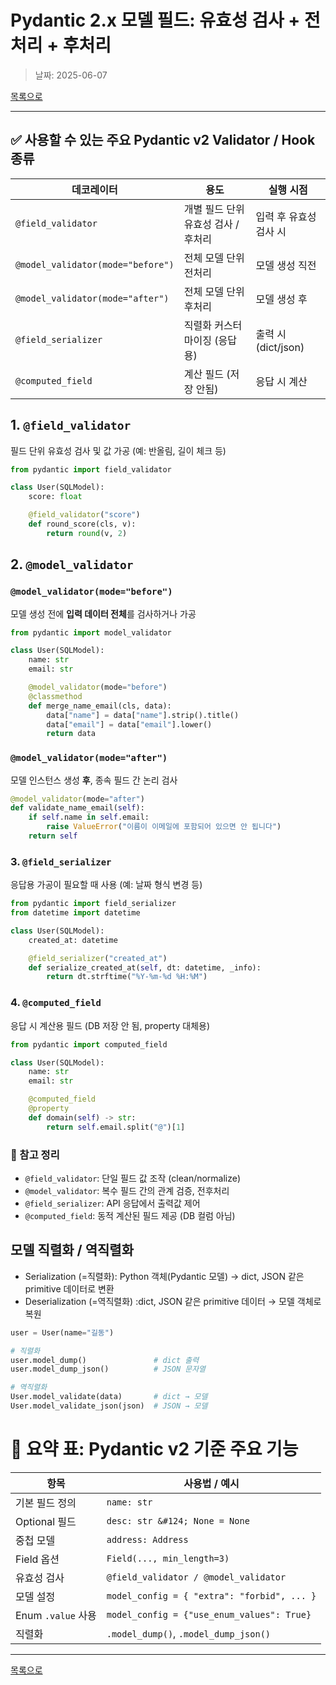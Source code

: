 # Pydantic 2.x 모델 필드: 유효성 검사 + 전처리 + 후처리

> 날짜: 2025-06-07

[목록으로](https://shiwoo-park.github.io/blog)

---

## ✅ 사용할 수 있는 주요 Pydantic v2 Validator / Hook 종류

| 데코레이터                             | 용도                    | 실행 시점            |
| --------------------------------- | --------------------- | ---------------- |
| `@field_validator`                | 개별 필드 단위 유효성 검사 / 후처리 | 입력 후 유효성 검사 시    |
| `@model_validator(mode="before")` | 전체 모델 단위 전처리          | 모델 생성 직전         |
| `@model_validator(mode="after")`  | 전체 모델 단위 후처리          | 모델 생성 후          |
| `@field_serializer`               | 직렬화 커스터마이징 (응답용)      | 출력 시 (dict/json) |
| `@computed_field`                 | 계산 필드 (저장 안됨)         | 응답 시 계산          |


## 1. `@field_validator`

필드 단위 유효성 검사 및 값 가공 (예: 반올림, 길이 체크 등)

```python
from pydantic import field_validator

class User(SQLModel):
    score: float

    @field_validator("score")
    def round_score(cls, v):
        return round(v, 2)
```

## 2. `@model_validator`

### `@model_validator(mode="before")`

모델 생성 전에 **입력 데이터 전체**를 검사하거나 가공

```python
from pydantic import model_validator

class User(SQLModel):
    name: str
    email: str

    @model_validator(mode="before")
    @classmethod
    def merge_name_email(cls, data):
        data["name"] = data["name"].strip().title()
        data["email"] = data["email"].lower()
        return data
```

### `@model_validator(mode="after")`

모델 인스턴스 생성 **후**, 종속 필드 간 논리 검사

```python
@model_validator(mode="after")
def validate_name_email(self):
    if self.name in self.email:
        raise ValueError("이름이 이메일에 포함되어 있으면 안 됩니다")
    return self
```

### 3. `@field_serializer`

응답용 가공이 필요할 때 사용 (예: 날짜 형식 변경 등)

```python
from pydantic import field_serializer
from datetime import datetime

class User(SQLModel):
    created_at: datetime

    @field_serializer("created_at")
    def serialize_created_at(self, dt: datetime, _info):
        return dt.strftime("%Y-%m-%d %H:%M")
```

### 4. `@computed_field`

응답 시 계산용 필드 (DB 저장 안 됨, property 대체용)

```python
from pydantic import computed_field

class User(SQLModel):
    name: str
    email: str

    @computed_field
    @property
    def domain(self) -> str:
        return self.email.split("@")[1]
```


### 📌 참고 정리

* `@field_validator`: 단일 필드 값 조작 (clean/normalize)
* `@model_validator`: 복수 필드 간의 관계 검증, 전후처리
* `@field_serializer`: API 응답에서 출력값 제어
* `@computed_field`: 동적 계산된 필드 제공 (DB 컬럼 아님)


## 모델 직렬화 / 역직렬화

- Serialization (=직렬화): Python 객체(Pydantic 모델) → dict, JSON 같은 primitive 데이터로 변환
- Deserialization (=역직렬화) :dict, JSON 같은 primitive 데이터 → 모델 객체로 복원

```python
user = User(name="길동")

# 직렬화
user.model_dump()               # dict 출력
user.model_dump_json()          # JSON 문자열

# 역직렬화
User.model_validate(data)       # dict → 모델
User.model_validate_json(json)  # JSON → 모델
```


# 🧾 요약 표: Pydantic v2 기준 주요 기능

| 항목               | 사용법 / 예시                               |          
| ------------------ | ------------------------------------------- |
| 기본 필드 정의     | `name: str`                                 |          
| Optional 필드      | `desc: str &#124; None = None`              |
| 중첩 모델          | `address: Address`                          |          
| Field 옵션         | `Field(..., min_length=3)`                  |          
| 유효성 검사        | `@field_validator / @model_validator`       |          
| 모델 설정          | `model_config = { "extra": "forbid", ... }` |          
| Enum `.value` 사용 | `model_config = {"use_enum_values": True}`  |          
| 직렬화             | `.model_dump()`, `.model_dump_json()`       |          

---

[목록으로](https://shiwoo-park.github.io/blog)
